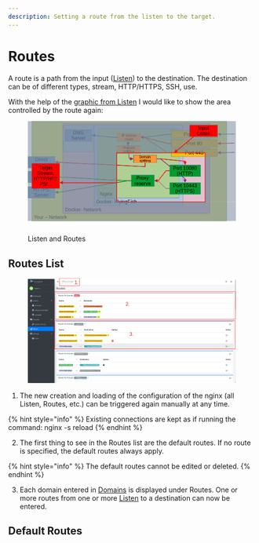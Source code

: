 ```yaml
---
description: Setting a route from the listen to the target.
---
```


# Routes

A route is a path from the input ([Listen](listen/)) to the destination. The destination can be of different types, stream, HTTP/HTTPS, SSH, use.

With the help of the [graphic from Listen](listen/#listen-flow) I would like to show the area controlled by the route again:

<figure><img src="../../.gitbook/assets/routes_listenflow.png" alt=""><figcaption><p>Listen and Routes</p></figcaption></figure>

## Routes List

<figure><img src="../../.gitbook/assets/routes_list.png" alt=""><figcaption></figcaption></figure>

1. The new creation and loading of the configuration of the nginx (all Listen, Routes, etc.) can be triggered again manually at any time.

{% hint style="info" %}
Existing connections are kept as if running the command: nginx -s reload
{% endhint %}

2. The first thing to see in the Routes list are the default routes. If no route is specified, the default routes always apply.

{% hint style="info" %}
The default routes cannot be edited or deleted.
{% endhint %}

3. Each domain entered in [Domains](domains/) is displayed under Routes. One or more routes from one or more [Listen](listen/) to a destination can now be entered.



## Default Routes

